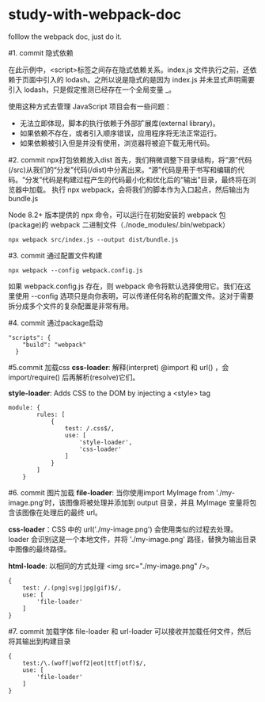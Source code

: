 # study-with-webpack-doc
folllow the webpack doc, just do it. 


#1. commit 隐式依赖

在此示例中，\<script>标签之间存在隐式依赖关系。index.js 文件执行之前，还依赖于页面中引入的 lodash。之所以说是隐式的是因为 index.js 并未显式声明需要引入 lodash，只是假定推测已经存在一个全局变量 _。

使用这种方式去管理 JavaScript 项目会有一些问题：

* 无法立即体现，脚本的执行依赖于外部扩展库(external library)。
* 如果依赖不存在，或者引入顺序错误，应用程序将无法正常运行。
* 如果依赖被引入但是并没有使用，浏览器将被迫下载无用代码。

#2. commit npx打包依赖放入dist
首先，我们稍微调整下目录结构，将“源”代码(/src)从我们的“分发”代码(/dist)中分离出来。“源”代码是用于书写和编辑的代码。“分发”代码是构建过程产生的代码最小化和优化后的“输出”目录，最终将在浏览器中加载。
执行 npx webpack，会将我们的脚本作为入口起点，然后输出为 bundle.js

Node 8.2+ 版本提供的 npx 命令，可以运行在初始安装的 webpack 包(package)的 webpack 二进制文件（./node_modules/.bin/webpack）
```
npx webpack src/index.js --output dist/bundle.js
```

#3. commit 通过配置文件构建
```
npx webpack --config webpack.config.js
```
如果 webpack.config.js 存在，则 webpack 命令将默认选择使用它。我们在这里使用 --config 选项只是向你表明，可以传递任何名称的配置文件。这对于需要拆分成多个文件的复杂配置是非常有用。

#4. commit 通过package启动
```
"scripts": {
    "build": "webpack"
  }
```

#5.commit 加载css
**css-loader**: 解释(interpret) @import 和 url() ，会 import/require() 后再解析(resolve)它们。

**style-loader**: Adds CSS to the DOM by injecting a \<style> tag

```
module: {
        rules: [
            {
                test: /.css$/,
                use: [
                    'style-loader',
                    'css-loader'
                ]
            }
        ]
    }
```

#6. commit 图片加载
**file-loader**: 当你使用import MyImage from './my-image.png'时，该图像将被处理并添加到 output 目录，并且 MyImage 变量将包含该图像在处理后的最终 url。

**css-loader**：CSS 中的 url('./my-image.png') 会使用类似的过程去处理。loader 会识别这是一个本地文件，并将 './my-image.png' 路径，替换为输出目录中图像的最终路径。

**html-loade**: 以相同的方式处理 \<img src="./my-image.png" />。

```
{
    test: /.(png|svg|jpg|gif)$/,
    use: [
        'file-loader'
    ]
}
```

#7. commit 加载字体
file-loader 和 url-loader 可以接收并加载任何文件，然后将其输出到构建目录
```
{
    test:/\.(woff|woff2|eot|ttf|otf)$/,
    use: [
        'file-loader'
    ]
}
```
